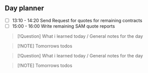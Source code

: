## Day planner

- [ ] 13:10 - 14:20 Send Request for quotes for remaining contracts
- [ ] 15:00 - 16:00 Write remaining SAM quote reports

> [!Question] What i learned today / General notes for the day

> [!NOTE] Tomorrows todos

> [!Question] What i learned today / General notes for the day
> 


> [!NOTE] Tomorrows todos

